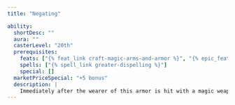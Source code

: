 ```yaml
---
title: "Negating"

ability:
  shortDesc: ""
  aura: ""
  casterLevel: "20th"
  prerequisites:
    feats: ["{% feat_link craft-magic-arms-and-armor %}", "{% epic_feat_link craft-epic-magic-arms-and-armor %}"]
    spells: ["{% spell_link greater-dispelling %}"]
    special: []
  marketPriceSpecial: "+5 bonus"
  description: |
    Immediately after the wearer of this armor is hit with a magic weapon, the armor casts {% spell_link greater-dispelling %} on the weapon. (In the case of projectile weapons, the armor casts {% spell_link greater-dispelling %} on the weapon that fired the projectile if it is in range. If it is out of range, the armor does nothing.) No weapon can be affected by the armor more than once per day (regardless of the success of the dispel check).
---
```

